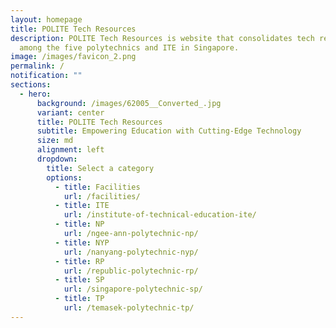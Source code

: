 ```yaml
---
layout: homepage
title: POLITE Tech Resources
description: POLITE Tech Resources is website that consolidates tech resources
  among the five polytechnics and ITE in Singapore.
image: /images/favicon_2.png
permalink: /
notification: ""
sections:
  - hero:
      background: /images/62005__Converted_.jpg
      variant: center
      title: POLITE Tech Resources
      subtitle: Empowering Education with Cutting-Edge Technology
      size: md
      alignment: left
      dropdown:
        title: Select a category
        options:
          - title: Facilities
            url: /facilities/
          - title: ITE
            url: /institute-of-technical-education-ite/
          - title: NP
            url: /ngee-ann-polytechnic-np/
          - title: NYP
            url: /nanyang-polytechnic-nyp/
          - title: RP
            url: /republic-polytechnic-rp/
          - title: SP
            url: /singapore-polytechnic-sp/
          - title: TP
            url: /temasek-polytechnic-tp/
---
```

